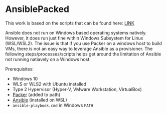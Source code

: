 # AnsiblePacked

This work is based on the scripts that can be found here: [LINK](https://gist.github.com/zaenk/20178e637299404dcdcc1ff4667f24d7)

Ansible does not run on Windows based operating systems natively. However, it does run just fine within Windows Subsystem for Linux (WSL/WSL2). The issue is that if you use Packer on a windows host to build VMs, there is not an easy way to leverage Ansible as a provisioner. The following steps/processes/scripts helps get around the limitation of Ansible not running natiavely on a Windows host.

Prerequisites:

* Windows 10 
* WLS or WLS2 with Ubuntu installed
* Type 2 Hypervisor (Hyper-V, VMware Workstation, VirtualBox)
* [Packer](https://www.packer.io/downloads.html) (added to path)
* [Ansible](http://docs.ansible.com/ansible/intro_installation.html#latest-releases-via-apt-ubuntu) (installed on WSL)
* ```ansible-playbook.cmd``` in Windows ```PATH```

